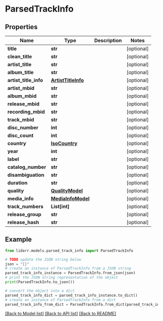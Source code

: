 # ParsedTrackInfo


## Properties

Name | Type | Description | Notes
------------ | ------------- | ------------- | -------------
**title** | **str** |  | [optional] 
**clean_title** | **str** |  | [optional] 
**artist_title** | **str** |  | [optional] 
**album_title** | **str** |  | [optional] 
**artist_title_info** | [**ArtistTitleInfo**](ArtistTitleInfo.md) |  | [optional] 
**artist_mbid** | **str** |  | [optional] 
**album_mbid** | **str** |  | [optional] 
**release_mbid** | **str** |  | [optional] 
**recording_mbid** | **str** |  | [optional] 
**track_mbid** | **str** |  | [optional] 
**disc_number** | **int** |  | [optional] 
**disc_count** | **int** |  | [optional] 
**country** | [**IsoCountry**](IsoCountry.md) |  | [optional] 
**year** | **int** |  | [optional] 
**label** | **str** |  | [optional] 
**catalog_number** | **str** |  | [optional] 
**disambiguation** | **str** |  | [optional] 
**duration** | **str** |  | [optional] 
**quality** | [**QualityModel**](QualityModel.md) |  | [optional] 
**media_info** | [**MediaInfoModel**](MediaInfoModel.md) |  | [optional] 
**track_numbers** | **List[int]** |  | [optional] 
**release_group** | **str** |  | [optional] 
**release_hash** | **str** |  | [optional] 

## Example

```python
from lidarr.models.parsed_track_info import ParsedTrackInfo

# TODO update the JSON string below
json = "{}"
# create an instance of ParsedTrackInfo from a JSON string
parsed_track_info_instance = ParsedTrackInfo.from_json(json)
# print the JSON string representation of the object
print(ParsedTrackInfo.to_json())

# convert the object into a dict
parsed_track_info_dict = parsed_track_info_instance.to_dict()
# create an instance of ParsedTrackInfo from a dict
parsed_track_info_from_dict = ParsedTrackInfo.from_dict(parsed_track_info_dict)
```
[[Back to Model list]](../README.md#documentation-for-models) [[Back to API list]](../README.md#documentation-for-api-endpoints) [[Back to README]](../README.md)


